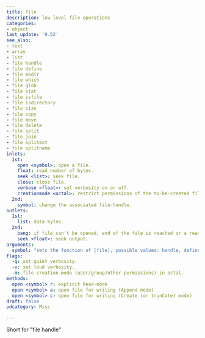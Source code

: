 ```yaml
---
title: file
description: low-level file operations
categories:
- object
last_update: '0.52'
see_also:
- text
- array
- list
- file handle
- file define
- file mkdir
- file which
- file glob
- file stat
- file isfile
- file isdirectory
- file size
- file copy
- file move
- file delete
- file split
- file join
- file splitext
- file splitname
inlets:
  1st: 
    open <symbol>: open a file.
    float: read number of bytes.
    seek <list>: seek file.
    close: close file.
    verbose <float>: set verbosity on or off.
    creationmode <octal>: restrict permissions of the to-be-created file.
  2nd:
    symbol: change the associated file-handle.
outlets:
  1st:
    list: data bytes.
  2nd:
    bang: if file can't be opened, end of the file is reached or a read error occurred.
    seek <float>: seek output.
arguments:
  symbol: "sets the function of [file], possible values: handle, define, mkdir, which, glob, stat, isfile, isdirectory, size, copy, move, delete, split, join, splitext and splitname. The default value is 'handle'."
flags:
  -q: set quiet verbosity.
  -v: set loud verbosity.
  -m: file creation mode (user/group/other permissions) in octal.
methods:
  open <symbol> r: explicit Read-mode
  open <symbol> a: open file for writing (Append mode)
  open <symbol> c: open file for writing (Create (or trunCate) mode)
draft: false
pdcategory: Misc

---
```


Short for "file handle"